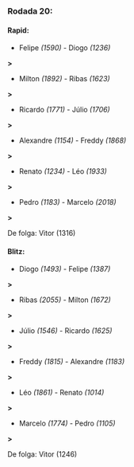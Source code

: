 ### Rodada 20:

#### Rapid:

* Felipe *(1590)*     -     Diogo *(1236)*

 **>** 
* Milton *(1892)*     -     Ribas *(1623)*

 **>** 
* Ricardo *(1771)*     -     Júlio *(1706)*

 **>** 
* Alexandre *(1154)*     -     Freddy *(1868)*

 **>** 
* Renato *(1234)*     -     Léo *(1933)*

 **>** 
* Pedro *(1183)*     -     Marcelo *(2018)*

 **>** 

De folga: Vitor (1316)

#### Blitz:

* Diogo *(1493)*     -     Felipe *(1387)*

 **>** 
* Ribas *(2055)*     -     Milton *(1672)*

 **>** 
* Júlio *(1546)*     -     Ricardo *(1625)*

 **>** 
* Freddy *(1815)*     -     Alexandre *(1183)*

 **>** 
* Léo *(1861)*     -     Renato *(1014)*

 **>** 
* Marcelo *(1774)*     -     Pedro *(1105)*

 **>** 

De folga: Vitor (1246)

